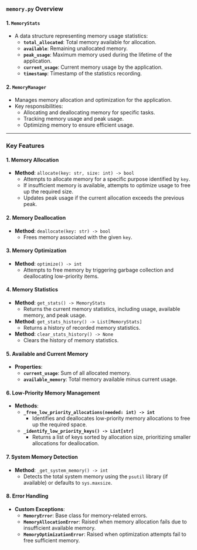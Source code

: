 ### **`memory.py` Overview**


#### **1. `MemoryStats`**
- A data structure representing memory usage statistics:
  - **`total_allocated`**: Total memory available for allocation.
  - **`available`**: Remaining unallocated memory.
  - **`peak_usage`**: Maximum memory used during the lifetime of the application.
  - **`current_usage`**: Current memory usage by the application.
  - **`timestamp`**: Timestamp of the statistics recording.

#### **2. `MemoryManager`**
- Manages memory allocation and optimization for the application.
- Key responsibilities:
  - Allocating and deallocating memory for specific tasks.
  - Tracking memory usage and peak usage.
  - Optimizing memory to ensure efficient usage.

---

### **Key Features**

#### **1. Memory Allocation**
- **Method**: `allocate(key: str, size: int) -> bool`
  - Attempts to allocate memory for a specific purpose identified by `key`.
  - If insufficient memory is available, attempts to optimize usage to free up the required size.
  - Updates peak usage if the current allocation exceeds the previous peak.

#### **2. Memory Deallocation**
- **Method**: `deallocate(key: str) -> bool`
  - Frees memory associated with the given `key`.

#### **3. Memory Optimization**
- **Method**: `optimize() -> int`
  - Attempts to free memory by triggering garbage collection and deallocating low-priority items.

#### **4. Memory Statistics**
- **Method**: `get_stats() -> MemoryStats`
  - Returns the current memory statistics, including usage, available memory, and peak usage.
- **Method**: `get_stats_history() -> List[MemoryStats]`
  - Returns a history of recorded memory statistics.
- **Method**: `clear_stats_history() -> None`
  - Clears the history of memory statistics.

#### **5. Available and Current Memory**
- **Properties**:
  - **`current_usage`**: Sum of all allocated memory.
  - **`available_memory`**: Total memory available minus current usage.

#### **6. Low-Priority Memory Management**
- **Methods**:
  - **`_free_low_priority_allocations(needed: int) -> int`**
    - Identifies and deallocates low-priority memory allocations to free up the required space.
  - **`_identify_low_priority_keys() -> List[str]`**
    - Returns a list of keys sorted by allocation size, prioritizing smaller allocations for deallocation.

#### **7. System Memory Detection**
- **Method**: `_get_system_memory() -> int`
  - Detects the total system memory using the `psutil` library (if available) or defaults to `sys.maxsize`.

#### **8. Error Handling**
- **Custom Exceptions**:
  - **`MemoryError`**: Base class for memory-related errors.
  - **`MemoryAllocationError`**: Raised when memory allocation fails due to insufficient available memory.
  - **`MemoryOptimizationError`**: Raised when optimization attempts fail to free sufficient memory.
